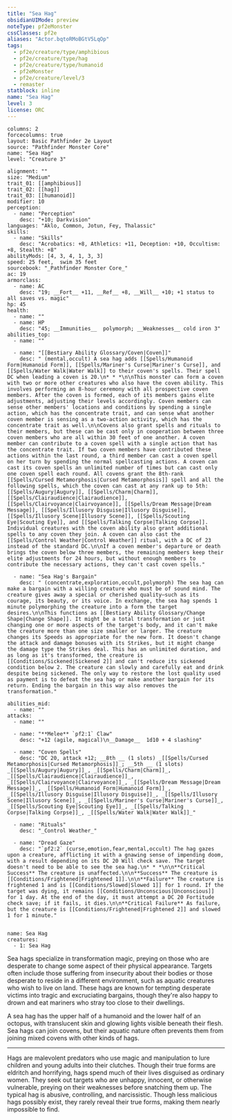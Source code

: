 ```yaml
---
title: "Sea Hag"
obsidianUIMode: preview
noteType: pf2eMonster
cssClasses: pf2e
aliases: "Actor.bqtoRMoBGtV5LqOp" 
tags:
  - pf2e/creature/type/amphibious
  - pf2e/creature/type/hag
  - pf2e/creature/type/humanoid
  - pf2eMonster
  - pf2e/creature/level/3
  - remaster
statblock: inline
name: "Sea Hag"
level: 3
license: ORC
---
```


```statblock
columns: 2
forcecolumns: true
layout: Basic Pathfinder 2e Layout
source: "Pathfinder Monster Core"
name: "Sea Hag"
level: "Creature 3"

alignment: ""
size: "Medium"
trait_01: [[amphibious]]
trait_02: [[hag]]
trait_03: [[humanoid]]
modifier: 10
perception:
  - name: "Perception"
    desc: "+10; Darkvision"
languages: "Aklo, Common, Jotun, Fey, Thalassic"
skills:
  - name: "Skills"
    desc: "Acrobatics: +8, Athletics: +11, Deception: +10, Occultism: +8, Stealth: +8"
abilityMods: [4, 3, 4, 1, 3, 3]
speed: 25 feet,  swim 35 feet
sourcebook: "_Pathfinder Monster Core_"
ac: 19
armorclass:
  - name: AC
    desc: "19; __Fort__ +11, __Ref__ +8, __Will__ +10; +1 status to all saves vs. magic"
hp: 45
health:
  - name: ""
  - name: HP
    desc: "45; __Immunities__  polymorph; __Weaknesses__ cold iron 3"
abilities_top:
  - name: ""

  - name: "[[Bestiary Ability Glossary/Coven|Coven]]"
    desc: " (mental,occult) A sea hag adds [[Spells/Humanoid Form|Humanoid Form]], [[Spells/Mariner's Curse|Mariner's Curse]], and [[Spells/Water Walk|Water Walk]] to their coven's spells. Their spell DC when leading a coven is 20.\n* * *\n\nThis monster can form a coven with two or more other creatures who also have the coven ability. This involves performing an 8-hour ceremony with all prospective coven members. After the coven is formed, each of its members gains elite adjustments, adjusting their levels accordingly. Coven members can sense other members' locations and conditions by spending a single action, which has the concentrate trait, and can sense what another coven member is sensing as a two-action activity, which has the concentrate trait as well.\n\nCovens also grant spells and rituals to their members, but these can be cast only in cooperation between three coven members who are all within 30 feet of one another. A coven member can contribute to a coven spell with a single action that has the concentrate trait. If two coven members have contributed these actions within the last round, a third member can cast a coven spell on her turn by spending the normal spellcasting actions. A coven can cast its coven spells an unlimited number of times but can cast only one coven spell each round. All covens grant the 8th-rank [[Spells/Cursed Metamorphosis|Cursed Metamorphosis]] spell and all the following spells, which the coven can cast at any rank up to 5th: [[Spells/Augury|Augury]], [[Spells/Charm|Charm]], [[Spells/Clairaudience|Clairaudience]], [[Spells/Clairvoyance|Clairvoyance]], [[Spells/Dream Message|Dream Message]], [[Spells/Illusory Disguise|Illusory Disguise]], [[Spells/Illusory Scene|Illusory Scene]], [[Spells/Scouting Eye|Scouting Eye]], and [[Spells/Talking Corpse|Talking Corpse]]. Individual creatures with the coven ability also grant additional spells to any coven they join. A coven can also cast the [[Spells/Control Weather|Control Weather]] ritual, with a DC of 23 instead of the standard DC.\n\nIf a coven member's departure or death brings the coven below three members, the remaining members keep their elite adjustments for 24 hours, but without enough members to contribute the necessary actions, they can't cast coven spells."

  - name: "Sea Hag's Bargain"
    desc: " (concentrate,exploration,occult,polymorph) The sea hag can make a bargain with a willing creature who must be of sound mind. The creature gives away a special or cherished quality—such as its courage, its beauty, or its voice. In exchange, the sea hag spends 1 minute polymorphing the creature into a form the target desires.\n\nThis functions as [[Bestiary Ability Glossary/Change Shape|Change Shape]]. It might be a total transformation or just changing one or more aspects of the target's body, and it can't make the creature more than one size smaller or larger. The creature changes its Speeds as appropriate for the new form. It doesn't change the attack and damage bonuses with its Strikes, but it might change the damage type the Strikes deal. This has an unlimited duration, and as long as it's transformed, the creature is [[Conditions/Sickened|Sickened 2]] and can't reduce its sickened condition below 2. The creature can slowly and carefully eat and drink despite being sickened. The only way to restore the lost quality used as payment is to defeat the sea hag or make another bargain for its return. Ending the bargain in this way also removes the transformation."

abilities_mid:
  - name: ""
attacks:
  - name: ""

  - name: "**Melee** `pf2:1` Claw"
    desc: "+12 (agile, magical)\n__Damage__  1d10 + 4 slashing"

  - name: "Coven Spells"
    desc: "DC 20, attack +12; __8th __ (1 slots) _[[Spells/Cursed Metamorphosis|Cursed Metamorphosis]]_; __5th __ (1 slots) _[[Spells/Augury|Augury]]_, _[[Spells/Charm|Charm]]_, _[[Spells/Clairaudience|Clairaudience]]_, _[[Spells/Clairvoyance|Clairvoyance]]_, _[[Spells/Dream Message|Dream Message]]_, _[[Spells/Humanoid Form|Humanoid Form]]_, _[[Spells/Illusory Disguise|Illusory Disguise]]_, _[[Spells/Illusory Scene|Illusory Scene]]_, _[[Spells/Mariner's Curse|Mariner's Curse]]_, _[[Spells/Scouting Eye|Scouting Eye]]_, _[[Spells/Talking Corpse|Talking Corpse]]_, _[[Spells/Water Walk|Water Walk]]_"

  - name: "Rituals"
    desc: "_Control Weather_"

  - name: "Dread Gaze"
    desc: "`pf2:2` (curse,emotion,fear,mental,occult) The hag gazes upon a creature, afflicting it with a gnawing sense of impending doom, with a result depending on its DC 20 Will check save. The target doesn't need to be able to see the sea hag.\n* * *\n\n**Critical Success** The creature is unaffected.\n\n**Success** The creature is [[Conditions/Frightened|Frightened 1]].\n\n**Failure** The creature is frightened 1 and is [[Conditions/Slowed|Slowed 1]] for 1 round. If the target was dying, it remains [[Conditions/Unconscious|Unconscious]] for 1 day. At the end of the day, it must attempt a DC 20 Fortitude check save; if it fails, it dies.\n\n**Critical Failure** As failure, but the creature is [[Conditions/Frightened|Frightened 2]] and slowed 1 for 1 minute."
 
```

```encounter-table
name: Sea Hag
creatures:
  - 1: Sea Hag
```



Sea hags specialize in transformation magic, preying on those who are desperate to change some aspect of their physical appearance. Targets often include those suffering from insecurity about their bodies or those desperate to reside in a different environment, such as aquatic creatures who wish to live on land. These hags are known for tempting desperate victims into tragic and excruciating bargains, though they're also happy to drown and eat mariners who stray too close to their dwellings.

A sea hag has the upper half of a humanoid and the lower half of an octopus, with translucent skin and glowing lights visible beneath their flesh. Sea hags can join covens, but their aquatic nature often prevents them from joining mixed covens with other kinds of hags.

* * *

Hags are malevolent predators who use magic and manipulation to lure children and young adults into their clutches. Though their true forms are eldritch and horrifying, hags spend much of their lives disguised as ordinary women. They seek out targets who are unhappy, innocent, or otherwise vulnerable, preying on their weaknesses before snatching them up. The typical hag is abusive, controlling, and narcissistic. Though less malicious hags possibly exist, they rarely reveal their true forms, making them nearly impossible to find.
